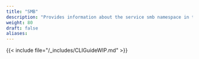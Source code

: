 ```yaml
---
title: "SMB"
description: "Provides information about the service smb namespace in the TrueNAS CLI. Includes command syntax and common commands."
weight: 80
draft: false
aliases:
---
```




{{< include file="/_includes/CLIGuideWIP.md" >}}
